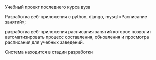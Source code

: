 Учебный проект последнего курса вуза

Разработка веб-приложения с python, django, mysql «Расписание занятий»;

разработка веб-приложения расписания занятий которое позволит автоматизировать процесс составления, обновления и просмотра расписания для учебных заведений.

Система находится в стадии разработки
